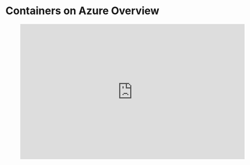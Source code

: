 # Containers on Azure Overview


<figure class="video_container">
<iframe src="https://onedrive.live.com/embed?cid=5E0999C8501C16A7&amp;resid=5E0999C8501C16A7%2147742&amp;authkey=AJTjoabAhFeMHD0&amp;em=2&amp;wdAr=1.7777777777777777" width="610px" height="367px" frameborder="0">This is an embedded <a target="_blank" href="https://office.com">Microsoft Office</a> presentation, powered by <a target="_blank" href="https://office.com/webapps">Office</a>.</iframe>
</figure>
